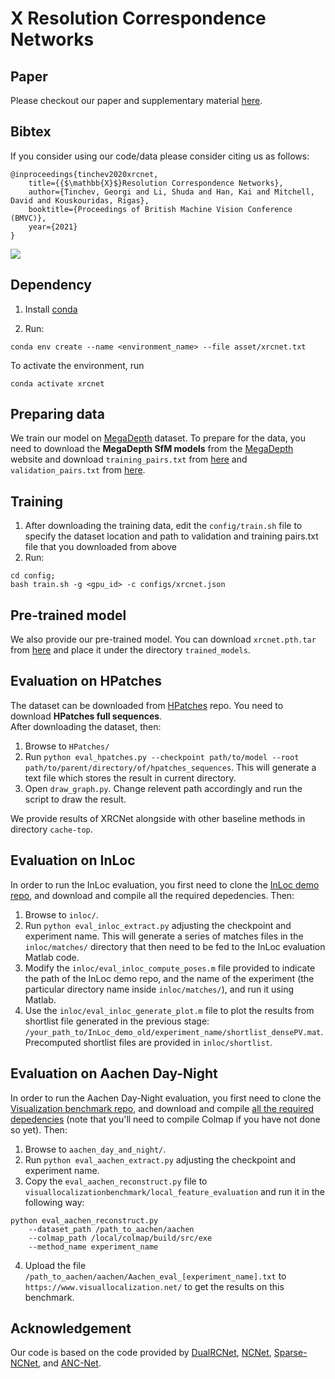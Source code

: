 # X Resolution Correspondence Networks

## Paper

Please checkout our paper and supplementary material [here](https://arxiv.org/abs/2012.09842).

## Bibtex

If you consider using our code/data please consider citing us as follows:

```
@inproceedings{tinchev2020xrcnet, 
    title={{$\mathbb{X}$}Resolution Correspondence Networks}, 
    author={Tinchev, Georgi and Li, Shuda and Han, Kai and Mitchell, David and Kouskouridas, Rigas}, 
    booktitle={Proceedings of British Machine Vision Conference (BMVC)},
    year={2021} 
}

```

![](asset/pipeline.png)
## Dependency
1. Install [conda](https://docs.conda.io/projects/conda/en/latest/user-guide/install/index.html)

2. Run:
```
conda env create --name <environment_name> --file asset/xrcnet.txt
```
To activate the environment, run
```
conda activate xrcnet
```
## Preparing data
We train our model on [MegaDepth](https://www.cs.cornell.edu/projects/megadepth/) dataset. To prepare for the data, you need
to download the **MegaDepth SfM models** from the [MegaDepth](https://www.cs.cornell.edu/projects/megadepth/) website and 
download `training_pairs.txt` from [here](http://xrcnet-data.s3.amazonaws.com/training_pairs.txt) and `validation_pairs.txt` from [here](http://xrcnet-data.s3.amazonaws.com/validation_pairs.txt).

## Training
1. After downloading the training data, edit the `config/train.sh` file to specify the dataset location and path to validation and training pairs.txt file that you downloaded from above
2. Run:
```
cd config;
bash train.sh -g <gpu_id> -c configs/xrcnet.json
```

## Pre-trained model
We also provide our pre-trained model. You can download `xrcnet.pth.tar` from [here](http://xrcnet-data.s3.amazonaws.com/xrcnet.pth)
and place it under the directory `trained_models`.

## Evaluation on HPatches
The dataset can be downloaded from [HPatches](https://github.com/hpatches/hpatches-dataset) repo. You need to download 
**HPatches full sequences**.\
After downloading the dataset, then:
1. Browse to `HPatches/`
2. Run `python eval_hpatches.py --checkpoint path/to/model --root path/to/parent/directory/of/hpatches_sequences`. This will
generate a text file which stores the result in current directory.
3. Open `draw_graph.py`. Change relevent path accordingly and run the script to draw the result.

We provide results of XRCNet alongside with other baseline methods in directory `cache-top`.

## Evaluation on InLoc
In order to run the InLoc evaluation, you first need to clone the [InLoc demo repo](https://github.com/HajimeTaira/InLoc_demo), and download and compile all the required depedencies. Then:

1. Browse to `inloc/`. 
2. Run `python eval_inloc_extract.py` adjusting the checkpoint and experiment name.
This will generate a series of matches files in the `inloc/matches/` directory that then need to be fed to the InLoc evaluation Matlab code. 
3. Modify the `inloc/eval_inloc_compute_poses.m` file provided to indicate the path of the InLoc demo repo, and the name of the experiment (the particular directory name inside `inloc/matches/`), and run it using Matlab.
4. Use the `inloc/eval_inloc_generate_plot.m` file to plot the results from shortlist file generated in the previous stage: `/your_path_to/InLoc_demo_old/experiment_name/shortlist_densePV.mat`. Precomputed shortlist files are provided in `inloc/shortlist`.

## Evaluation on Aachen Day-Night
In order to run the Aachen Day-Night evaluation, you first need to clone the [Visualization benchmark repo](https://github.com/tsattler/visuallocalizationbenchmark), and download and compile [all the required depedencies](https://github.com/tsattler/visuallocalizationbenchmark/tree/master/local_feature_evaluation) (note that you'll need to compile Colmap if you have not done so yet). Then:

1. Browse to `aachen_day_and_night/`. 
2. Run `python eval_aachen_extract.py` adjusting the checkpoint and experiment name.
3. Copy the `eval_aachen_reconstruct.py` file to `visuallocalizationbenchmark/local_feature_evaluation` and run it in the following way:

```
python eval_aachen_reconstruct.py 
	--dataset_path /path_to_aachen/aachen 
	--colmap_path /local/colmap/build/src/exe
	--method_name experiment_name
```
4. Upload the file `/path_to_aachen/aachen/Aachen_eval_[experiment_name].txt` to `https://www.visuallocalization.net/` to get the results on this benchmark.

## Acknowledgement
Our code is based on the code provided by [DualRCNet](https://dualrcnet.active.vision/), [NCNet](https://www.di.ens.fr/willow/research/ncnet/), [Sparse-NCNet](https://www.di.ens.fr/willow/research/sparse-ncnet/), and [ANC-Net](https://ancnet.active.vision/).
